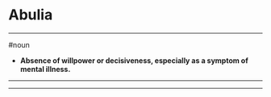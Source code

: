 # Abulia
---
#noun
- **Absence of willpower or decisiveness, especially as a symptom of mental illness.**
---
---
